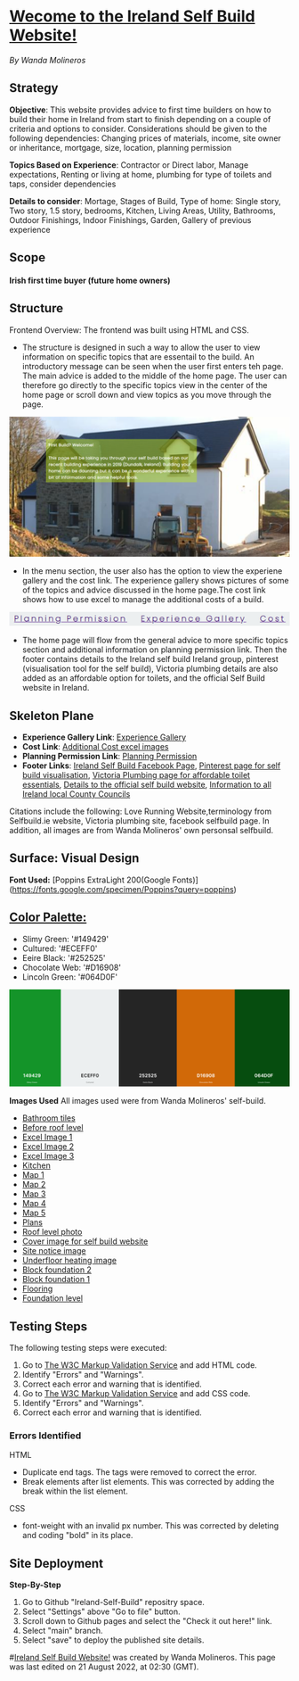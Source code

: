 # [Wecome to the Ireland Self Build Website!](https://wmolineros.github.io/Ireland-Self-Build/)
*By Wanda Molineros*


## Strategy 

**Objective**: This website provides advice to first time builders on how to build their home in Ireland from start to finish depending on a couple of criteria and options to consider. Considerations should be given to the following dependencies: Changing prices of materials, income, site owner or inheritance, mortgage, size, location, planning permission	

**Topics Based on Experience**: Contractor or Direct labor, Manage expectations, Renting or living at home, plumbing for type of toilets and taps, consider dependencies	

**Details to consider**: Mortage, Stages of Build, Type of home: Single story, Two story, 1.5 story, bedrooms, Kitchen, Living Areas, Utility, Bathrooms, Outdoor Finishings, Indoor Finishings, Garden, Gallery of previous experience 	


## Scope

#### Irish first time buyer (future home owners)	

## Structure

Frontend Overview: The frontend was built using HTML and CSS. 

* The structure is designed in such a way to allow the user to view information on specific topics that are essentail to the build. An introductory message can be seen when the user first enters teh page. The main advice is added to the middle of the home page. The user can therefore go directly to the specific topics view in the center of the home page or scroll down and view topics as you move through the page. 

![Introductory-Message](./assets/images/Introductory-message.PNG)



* In the menu section, the user also has the option to view the experiene gallery and the cost link. The experience gallery shows pictures of some of the topics and advice discussed in the home page.The cost link shows how to use excel to manage the additional costs of a build. 

![Menu-Section](./assets/images/Menu-Section.PNG)

* The home page will flow from the general advice to more specific topics section and additional information on planning permission link. Then the footer contains details to the Ireland self build Ireland group, pinterest (visualisation tool for the self build), Victoria plumbing details are also added as an affordable option for toilets, and the official Self Build website in Ireland.

## Skeleton Plane

* **Experience Gallery Link**: [Experience Gallery](https://github.com/wmolineros/Ireland-Self-Build/blob/main/experience-gallery.html)
* **Cost Link**: [Additional Cost excel images](https://github.com/wmolineros/Ireland-Self-Build/blob/main/Cost.html)
* **Planning Permission Link**: [Planning Permission](https://github.com/wmolineros/Ireland-Self-Build/blob/main/planning.html)
* **Footer Links**: [Ireland Self Build Facebook Page](https://www.facebook.com/groups/816924585093717), [Pinterest page for self build visualisation](https://www.pinterest.ie/), [Victoria Plumbing page for affordable toilet essentials](https://www.victorianplumbing.co.uk/), [Details to the official self build website](https://selfbuild.ie/), [Information to all Ireland local County Councils](https://www.gov.ie/en/publication/942f74-local-authorities/)


Citations include the following: Love Running Website,terminology from Selfbuild.ie website, Victoria plumbing site, facebook selfbuild page. In addition, all images are from Wanda Molineros' own personsal selfbuild.  

## Surface: Visual Design

**Font Used:**
[Poppins ExtraLight 200(Google Fonts)] (https://fonts.google.com/specimen/Poppins?query=poppins)

[Color Palette:](https://coolors.co/149429-eceff0-252525-d16908-064d0f)
---
- Slimy Green: '#149429'
- Cultured: '#ECEFF0'
- Eeire Black: '#252525'
- Chocolate Web: '#D16908'
- Lincoln Green: '#064D0F'

![Ireland-SelfBuild](./assets/images/SelfBuild-palette.PNG)


**Images Used**
All images used were from Wanda Molineros' self-build. 
* [Bathroom tiles](https://github.com/wmolineros/Ireland-Self-Build/blob/main/assets/images/Bathroom-tiles.jpeg)
* [Before roof level](https://github.com/wmolineros/Ireland-Self-Build/blob/main/assets/images/Before-Roof-Level.jpeg)
* [Excel Image 1](https://github.com/wmolineros/Ireland-Self-Build/blob/main/assets/images/Before-Roof-Level.jpeg)
* [Excel Image 2](https://github.com/wmolineros/Ireland-Self-Build/blob/main/assets/images/Excel2.PNG)
* [Excel Image 3](https://github.com/wmolineros/Ireland-Self-Build/blob/main/assets/images/Excel3.PNG)
* [Kitchen](https://github.com/wmolineros/Ireland-Self-Build/blob/main/assets/images/Kitchen.jpeg)
* [Map 1](https://github.com/wmolineros/Ireland-Self-Build/blob/main/assets/images/Map1.PNG)
* [Map 2](https://github.com/wmolineros/Ireland-Self-Build/blob/main/assets/images/Map2.PNG)
* [Map 3](https://github.com/wmolineros/Ireland-Self-Build/blob/main/assets/images/Map3.PNG)
* [Map 4](https://github.com/wmolineros/Ireland-Self-Build/blob/main/assets/images/Map4.PNG)
* [Map 5](https://github.com/wmolineros/Ireland-Self-Build/blob/main/assets/images/Map5.PNG)
* [Plans](https://github.com/wmolineros/Ireland-Self-Build/blob/main/assets/images/Plans.PNG)
* [Roof level photo](https://github.com/wmolineros/Ireland-Self-Build/blob/main/assets/images/Roof-level.jpg)
* [Cover image for self build website](https://github.com/wmolineros/Ireland-Self-Build/blob/main/assets/images/Self-Build-Cover-Image.jpeg)
* [Site notice image](https://github.com/wmolineros/Ireland-Self-Build/blob/main/assets/images/Site-Notice.jpeg)
* [Underfloor heating image](https://github.com/wmolineros/Ireland-Self-Build/blob/main/assets/images/Underfloor-heating.jpeg)
* [Block foundation 2](https://github.com/wmolineros/Ireland-Self-Build/blob/main/assets/images/block-foundation2.JPG)
* [Block foundation 1](https://github.com/wmolineros/Ireland-Self-Build/blob/main/assets/images/building-blocks.jpeg)
* [Flooring](https://github.com/wmolineros/Ireland-Self-Build/blob/main/assets/images/flooring.jpeg)
* [Foundation level](https://github.com/wmolineros/Ireland-Self-Build/blob/main/assets/images/foundation-level.JPG)

## Testing Steps 
The following testing steps were executed:
1. Go to [The W3C Markup Validation Service](https://validator.w3.org/#validate_by_input) and add HTML code. 
2. Identify "Errors" and "Warnings". 
3. Correct each error and warning that is identified. 
4. Go to [The W3C Markup Validation Service](https://validator.w3.org/#validate_by_input) and add CSS code. 
5. Identify "Errors" and "Warnings". 
6. Correct each error and warning that is identified. 

### Errors Identified ###
HTML
- Duplicate end tags. The tags were removed to correct the error.  
- Break elements after list elements. This was corrected by adding the break within the list element. 

CSS
- font-weight with an invalid px number. This was corrected by deleting and coding "bold" in its place. 


## Site Deployment

**Step-By-Step**
1. Go to Github "Ireland-Self-Build" repositry space. 
2. Select "Settings" above "Go to file" button. 
3. Scroll down to Github pages and select the "Check it out here!" link. 
4. Select "main" branch. 
5. Select "save" to deploy the published site details. 


#[Ireland Self Build Website!](https://wmolineros.github.io/Ireland-Self-Build/) was created by Wanda Molineros. This page was last edited on 21 August 2022, at 02:30 (GMT).



